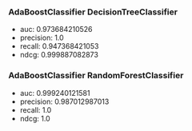 ### AdaBoostClassifier DecisionTreeClassifier
 * auc:  0.973684210526
 * precision:  1.0
 * recall:  0.947368421053
 * ndcg:  0.999887082873

### AdaBoostClassifier RandomForestClassifier
 * auc:  0.999240121581
 * precision:  0.987012987013
 * recall:  1.0
 * ndcg:  1.0
